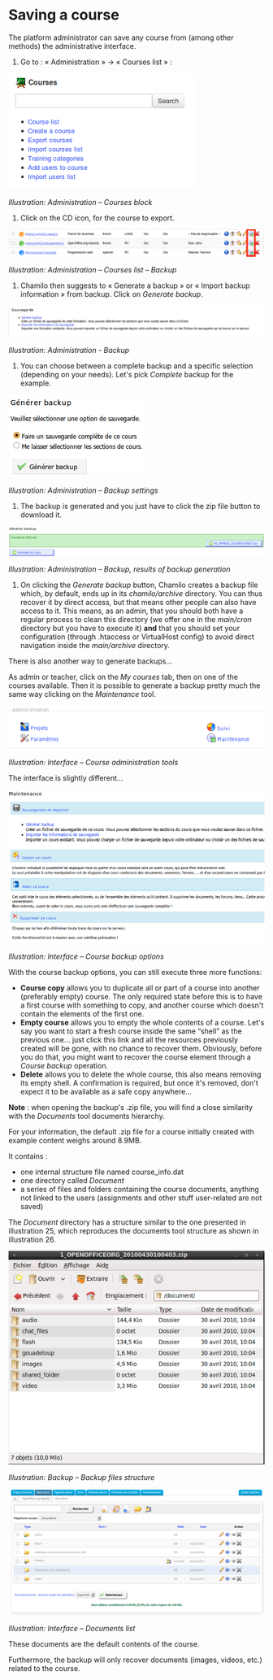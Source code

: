 # Saving a course

The platform administrator can save any course from \(among other methods\) the administrative interface.

1. Go to : « Administration » → « Courses list » :

![](../../../.gitbook/assets/images13%20%288%29.png)

_Illustration: Administration – Courses block_

1. Click on the CD icon, for the course to export.

![](../../../.gitbook/assets/graficos33%20%286%29.png)

_Illustration: Administration – Courses list – Backup_

1. Chamilo then suggests to « Generate a backup » or « Import backup information » from backup. Click on _Generate backup_.

![](../../../.gitbook/assets/sauvegardecours_-backup%20%281%29.png)

_Illustration: Administration - Backup_

1. You can choose between a complete backup and a specific selection \(depending on your needs\). Let's pick _Complete_ backup for the example.

![](../../../.gitbook/assets/sauvegardegenerer_-backup%20%283%29.png)

_Illustration: Administration – Backup settings_

1. The backup is generated and you just have to click the zip file button to download it.

![](../../../.gitbook/assets/sauvegardebackup_-ok%20%283%29.png)

_Illustration: Administration – Backup, results of backup generation_

1. On clicking the _Generate backup_ button, Chamilo creates a backup file which, by default, ends up in its _chamilo/archive_ directory. You can thus recover it by direct access, but that means other people can also have access to it. This means, as an admin, that you should both have a regular process to clean this directory \(we offer one in the _main/cron_ directory but you have to execute it\) **and** that you should set your configuration \(through .htaccess or VirtualHost config\) to avoid direct navigation inside the _main/archive_ directory.

There is also another way to generate backups...

As admin or teacher, click on the _My courses_ tab, then on one of the courses available. Then it is possible to generate a backup pretty much the same way clicking on the _Maintenance_ tool.

![](../../../.gitbook/assets/administrationmaintenance%20%283%29.png)

_Illustration: Interface – Course administration tools_

The interface is slightly different...

![](../../../.gitbook/assets/proprietemaintenance%20%283%29.png)

_Illustration: Interface – Course backup options_

With the course backup options, you can still execute three more functions:

* **Course copy** allows you to duplicate all or part of a course into another \(preferably empty\) course. The only required state before this is to have a first course with something to copy, and another course which doesn't contain the elements of the first one.
* **Empty course** allows you to empty the whole contents of a course. Let's say you want to start a fresh course inside the same “shell” as the previous one... just click this link and all the resources previously created will be gone, with no chance to recover them. Obviously, before you do that, you might want to recover the course element through a _Course backup_ operation.
* **Delete** allows you to delete the whole course, this also means removing its empty shell. A confirmation is required, but once it's removed, don't expect it to be available as a safe copy anywhere...

**Note** : when opening the backup's .zip file, you will find a close similarity with the _Documents_ tool documents hierarchy.

For your information, the default .zip file for a course initially created with example content weighs around 8.9MB.

It contains :

* one internal structure file named course\_info.dat
* one directory called _Document_
* a series of files and folders containing the course documents, anything not linked to the users \(assignments and other stuff user-related are not saved\)

The _Document_ directory has a structure similar to the one presented in illustration 25, which reproduces the documents tool structure as shown in illustration 26.

![](../../../.gitbook/assets/structuredoc%20%283%29.png)

_Illustration: Backup – Backup files structure_

![](../../../.gitbook/assets/graficos34%20%286%29.png)

_Illustration: Interface – Documents list_

These documents are the default contents of the course.

Furthermore, the backup will only recover documents \(images, videos, etc.\) related to the course.

